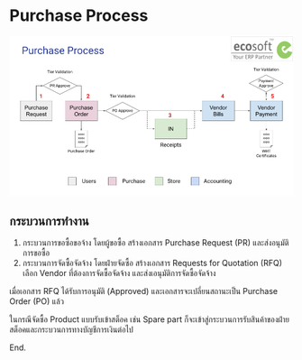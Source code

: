 # Purchase Process

![](img/flow_purchase.png)

## กระบวนการทำงาน

1. กระบวนการขอซื้อขอจ้าง โดยผู้ขอซื้อ สร้างเอกสาร Purchase Request (PR) และส่งอนุมัติการขอซื้อ
2. กระบวนการจัดซื้อจัดจ้าง โดยฝ่ายจัดซื้อ สร้างเอกสาร Requests for Quotation (RFQ) เลือก Vendor ที่ต้องการจัดซื้อจัดจ้าง และส่งเอนุมัติการจัดซื้อจัดจ้าง

เมื่อเอกสาร RFQ ได้รับการอนุมัติ (Approved) และเอกสารจะเปลี่ยนสถานะเป็น Purchase Order (PO) แล้ว

ในกรณีจัดซื้อ Product แบบรับเข้าสต็อค เช่น Spare part ก็จะเข้าสู่กระบวนการรับสินค้าของฝ่ายสต็อคและกระบวนการทางบัญชีการเงินต่อไป

End.

